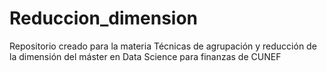 # Reduccion_dimension
Repositorio creado para la materia Técnicas de agrupación y reducción de la dimensión del máster en Data Science para finanzas de CUNEF
